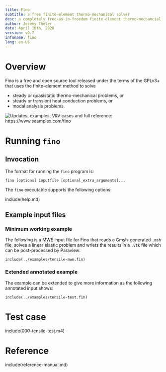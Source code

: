 ```yaml
---
title: Fino
subtitle: a free finite-element thermo-mechanical solver
desc: a completely free-as-in-freedom finite-element thermo-mechancial solver desinged and implemented following the UNIX principles
author: Jeremy Theler
date: April 16th, 2020
version: v0.7
infoname: fino
lang: en-US
---
```


# Overview


Fino is a free and open source tool released under the terms of the GPLv3+ that uses the finite-element method to solve

 * steady or quasistatic thermo-mechanical problems, or
 * steady or transient heat conduction problems, or
 * modal analysis problems.

![Updates, examples, V&V cases and full reference: <https://www.seamplex.com/fino>](fino-logo)


# Running `fino`

## Invocation

The format for running the `fino` program is:

```
fino [options] inputfile [optional_extra_arguments]...
```

The `fino` executable supports the following options:


include(help.md)


## Example input files

### Minimum working example

The following is a MWE input file for Fino that reads a Gmsh-generated `.msh` file, solves a linear elastic problem and wriets the results in a `.vtk` file which can be post-processed by Paraview:

```
include(../examples/tensile-mwe.fin)
```

### Extended annotated example

The example can be extended to give more information as the following annotated input shows:

```
include(../examples/tensile-test.fin)
```



# Test case

include(000-tensile-test.m4)


# Reference

include(reference-manual.md)

